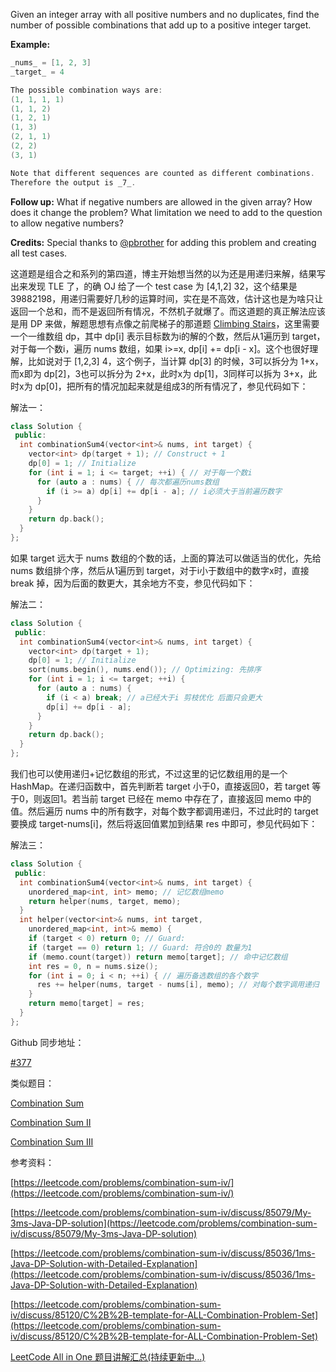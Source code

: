 Given an integer array with all positive numbers and no duplicates, find the number of possible combinations that add up to a positive integer target.

**Example:**

```cpp
_nums_ = [1, 2, 3]
_target_ = 4

The possible combination ways are:
(1, 1, 1, 1)
(1, 1, 2)
(1, 2, 1)
(1, 3)
(2, 1, 1)
(2, 2)
(3, 1)

Note that different sequences are counted as different combinations.
Therefore the output is _7_.
```

**Follow up:** What if negative numbers are allowed in the given array? How does it change the problem? What limitation we need to add to the question to allow negative numbers?

**Credits:** Special thanks to [@pbrother](https://leetcode.com/pbrother/) for adding this problem and creating all test cases.

这道题是组合之和系列的第四道，博主开始想当然的以为还是用递归来解，结果写出来发现 TLE 了，的确 OJ 给了一个 test case 为 [4,1,2] 32，这个结果是 39882198，用递归需要好几秒的运算时间，实在是不高效，估计这也是为啥只让返回一个总和，而不是返回所有情况，不然机子就爆了。而这道题的真正解法应该是用 DP 来做，解题思想有点像之前爬梯子的那道题 [Climbing Stairs](http://www.cnblogs.com/grandyang/p/4079165.html)，这里需要一个一维数组 dp，其中 dp[i] 表示目标数为i的解的个数，然后从1遍历到 target，对于每一个数i，遍历 nums 数组，如果 i>=x, dp[i] += dp[i - x]。这个也很好理解，比如说对于 [1,2,3] 4，这个例子，当计算 dp[3] 的时候，3可以拆分为 1+x，而x即为 dp[2]，3也可以拆分为 2+x，此时x为 dp[1]，3同样可以拆为 3+x，此时x为 dp[0]，把所有的情况加起来就是组成3的所有情况了，参见代码如下：

解法一：

```cpp
class Solution {
 public:
  int combinationSum4(vector<int>& nums, int target) {
    vector<int> dp(target + 1); // Construct + 1
    dp[0] = 1; // Initialize
    for (int i = 1; i <= target; ++i) { // 对于每一个数i
      for (auto a : nums) { // 每次都遍历nums数组
        if (i >= a) dp[i] += dp[i - a]; // i必须大于当前遍历数字
      }
    }
    return dp.back();
  }
};
```

如果 target 远大于 nums 数组的个数的话，上面的算法可以做适当的优化，先给 nums 数组排个序，然后从1遍历到 target，对于i小于数组中的数字x时，直接 break 掉，因为后面的数更大，其余地方不变，参见代码如下：

解法二：

```cpp
class Solution {
 public:
  int combinationSum4(vector<int>& nums, int target) {
    vector<int> dp(target + 1);
    dp[0] = 1; // Initialize
    sort(nums.begin(), nums.end()); // Optimizing: 先排序
    for (int i = 1; i <= target; ++i) {
      for (auto a : nums) {
        if (i < a) break; // a已经大于i 剪枝优化 后面只会更大
        dp[i] += dp[i - a];
      }
    }
    return dp.back();
  }
};
```

我们也可以使用递归+记忆数组的形式，不过这里的记忆数组用的是一个 HashMap。在递归函数中，首先判断若 target 小于0，直接返回0，若 target 等于0，则返回1。若当前 target 已经在 memo 中存在了，直接返回 memo 中的值。然后遍历 nums 中的所有数字，对每个数字都调用递归，不过此时的 target 要换成 target-nums[i]，然后将返回值累加到结果 res 中即可，参见代码如下：

解法三：

```cpp
class Solution {
 public:
  int combinationSum4(vector<int>& nums, int target) {
    unordered_map<int, int> memo; // 记忆数组memo
    return helper(nums, target, memo);
  }
  int helper(vector<int>& nums, int target,
    unordered_map<int, int>& memo) {
    if (target < 0) return 0; // Guard:
    if (target == 0) return 1; // Guard: 符合0的 数量为1 
    if (memo.count(target)) return memo[target]; // 命中记忆数组
    int res = 0, n = nums.size();
    for (int i = 0; i < n; ++i) { // 遍历备选数组的各个数字
      res += helper(nums, target - nums[i], memo); // 对每个数字调用递归
    }
    return memo[target] = res;
  }
};
```

Github 同步地址：

[#377](https://github.com/grandyang/leetcode/issues/377)

类似题目：

[Combination Sum](http://www.cnblogs.com/grandyang/p/4419259.html)

[Combination Sum II](http://www.cnblogs.com/grandyang/p/4419386.html)

[Combination Sum III](http://www.cnblogs.com/grandyang/p/4537983.html)

参考资料：

[https://leetcode.com/problems/combination-sum-iv/](https://leetcode.com/problems/combination-sum-iv/)

[https://leetcode.com/problems/combination-sum-iv/discuss/85079/My-3ms-Java-DP-solution](https://leetcode.com/problems/combination-sum-iv/discuss/85079/My-3ms-Java-DP-solution)

[https://leetcode.com/problems/combination-sum-iv/discuss/85036/1ms-Java-DP-Solution-with-Detailed-Explanation](https://leetcode.com/problems/combination-sum-iv/discuss/85036/1ms-Java-DP-Solution-with-Detailed-Explanation)

[https://leetcode.com/problems/combination-sum-iv/discuss/85120/C%2B%2B-template-for-ALL-Combination-Problem-Set](https://leetcode.com/problems/combination-sum-iv/discuss/85120/C%2B%2B-template-for-ALL-Combination-Problem-Set)

[LeetCode All in One 题目讲解汇总(持续更新中...)](http://www.cnblogs.com/grandyang/p/4606334.html)